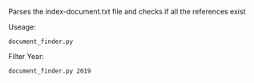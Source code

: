 Parses the index-document.txt file and checks if all the references exist

Useage:
```
document_finder.py
```

Filter Year:
```
document_finder.py 2019
```
